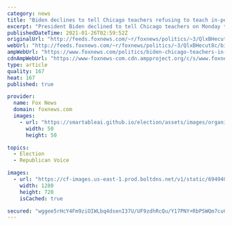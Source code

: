```yaml
---
category: news
title: "Biden declines to tell Chicago teachers refusing to teach in-person to go back to work"
excerpt: "President Biden declined to tell Chicago teachers on Monday to return to school following a union vote over the weekend to defy a district order for educators to return to campuses in order to prepare to resume in-person classroom instruction. "
publishedDateTime: 2021-01-26T02:59:52Z
originalUrl: "http://feeds.foxnews.com/~r/foxnews/politics/~3/QlxBHecut8c/biden-chicago-teachers-in-person"
webUrl: "http://feeds.foxnews.com/~r/foxnews/politics/~3/QlxBHecut8c/biden-chicago-teachers-in-person"
ampWebUrl: "https://www.foxnews.com/politics/biden-chicago-teachers-in-person.amp"
cdnAmpWebUrl: "https://www-foxnews-com.cdn.ampproject.org/c/s/www.foxnews.com/politics/biden-chicago-teachers-in-person.amp"
type: article
quality: 167
heat: 167
published: true

provider:
  name: Fox News
  domain: foxnews.com
  images:
    - url: "https://smartableai.github.io/election/assets/images/organizations/foxnews.com-50x50.jpg"
      width: 50
      height: 50

topics:
  - Election
  - Republican Voice

images:
  - url: "https://cf-images.us-east-1.prod.boltdns.net/v1/static/694940094001/25dcc8d9-7494-4c44-8cf2-2365a0d57081/421b43a2-10ba-403c-abe0-ece8931d386a/1280x720/match/image.jpg"
    width: 1280
    height: 720
    isCached: true

secured: "wggee5rHcY4Fm9ziOIWLbq4dsenI37U/UF9zdhRcQu/Y17PNY+RbPSWQm7cuCHylEsayIUj9z78jAkKSBqONCD7Ngqzzypl9c6HVQ9LJ0NFDubWzoOpVGzM7LbFd/3A1/ZCv0qB0T4SIe60bhJ/97gO1mZemiSDZ9P5A2YXpHC+vHhhmrPMpqCmjqXOPYXt8uYYD74W+J24mr0154wHBCGriMzIsP5HpAZD9xOUNS7f94um6+TMZODVe2lnrHDklDOrN6DIwlPanys843vBkvEc7szCu7c0JkHT7lR3huEGmO9jDh5sxnvICL0gDX6umYhQaPdZPwQJxKjhVPB/dOg38CLEfsqUg/tiXZWbd870=;2HdMyyXHdptlDN7gK8zGBw=="
---
```


